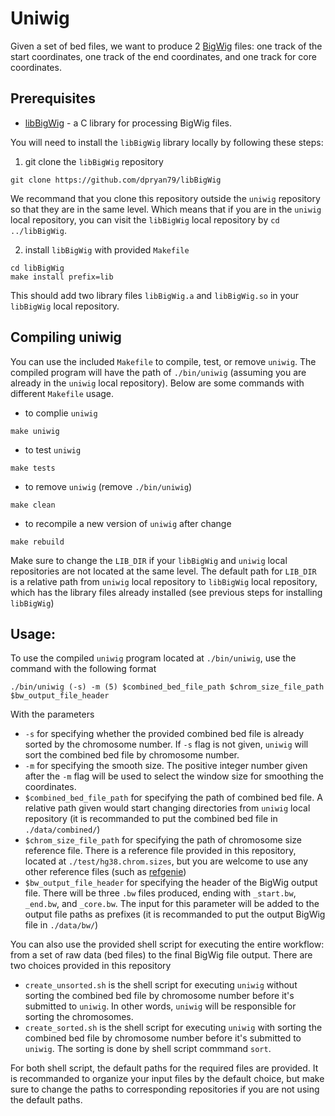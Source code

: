 # Uniwig

Given a set of bed files, we want to produce 2 [BigWig](http://genome.ucsc.edu/goldenPath/help/bigWig.html) files: one track of the start coordinates, one track of the end coordinates, and one track for core coordinates.

## Prerequisites
- [libBigWig](https://github.com/dpryan79/libBigWig) - a C library for processing BigWig files.

You will need to install the `libBigWig` library locally by following these steps:
1. git clone the `libBigWig` repository
```
git clone https://github.com/dpryan79/libBigWig
```
We recommand that you clone this repository outside the `uniwig` repository so that they are in the same level. Which means that if you are in the `uniwig` local repository, you can visit the `libBigWig` local repository by `cd ../libBigWig`.

2. install `libBigWig` with provided `Makefile`
```
cd libBigWig
make install prefix=lib
```
This should add two library files `libBigWig.a` and `libBigWig.so` in your `libBigWig` local repository.

## Compiling uniwig
You can use the included `Makefile` to compile, test, or remove `uniwig`. The compiled program will have the path of `./bin/uniwig` (assuming you are already in the `uniwig` local repository). Below are some commands with different `Makefile` usage.
- to complie `uniwig`
```
make uniwig
```
- to test `uniwig`
```
make tests
```
- to remove `uniwig` (remove `./bin/uniwig`)
```
make clean
```
- to recompile a new version of `uniwig` after change
```
make rebuild
```
Make sure to change the `LIB_DIR` if your `libBigWig` and `uniwig` local repositories are not located at the same level. The default path for `LIB_DIR` is a relative path from `uniwig` local repository to `libBigWig` local repository, which has the library files already installed (see previous steps for installing `libBigWig`)


## Usage:
To use the compiled `uniwig` program located at `./bin/uniwig`, use the command with the following format
```
./bin/uniwig (-s) -m (5) $combined_bed_file_path $chrom_size_file_path $bw_output_file_header
```
With the parameters
- `-s` for specifying whether the provided combined bed file is already sorted by the chromosome number. If `-s` flag is not given, `uniwig` will sort the combined bed file by chromosome number.
- `-m` for specifying the smooth size. The positive integer number given after the `-m` flag will be used to select the window size for smoothing the coordinates.
- `$combined_bed_file_path` for specifying the path of combined bed file. A relative path given would start changing directories from `uniwig` local repository (it is recommanded to put the combined bed file in `./data/combined/`)
- `$chrom_size_file_path` for specifying the path of chromosome size reference file. There is a reference file provided in this repository, located at `./test/hg38.chrom.sizes`, but you are welcome to use any other reference files (such as [refgenie](https://refgenie.databio.org/en/latest/))
- `$bw_output_file_header` for specifying the header of the BigWig output file. There will be three `.bw` files produced, ending with `_start.bw`, `_end.bw`, and `_core.bw`. The input for this parameter will be added to the output file paths as prefixes (it is recommanded to put the output BigWig file in `./data/bw/`)

You can also use the provided shell script for executing the entire workflow: from a set of raw data (bed files) to the final BigWig file output. There are two choices provided in this repository
- `create_unsorted.sh` is the shell script for executing `uniwig` without sorting the combined bed file by chromosome number before it's submitted to `uniwig`. In other words, `uniwig` will be responsible for sorting the chromosomes.
- `create_sorted.sh` is the shell script for executing `uniwig` with sorting the combined bed file by chromosome number before it's submitted to `uniwig`. The sorting is done by shell script commmand `sort`.

For both shell script, the default paths for the required files are provided. It is recommanded to organize your input files by the default choice, but make sure to change the paths to corresponding repositories if you are not using the default paths.

